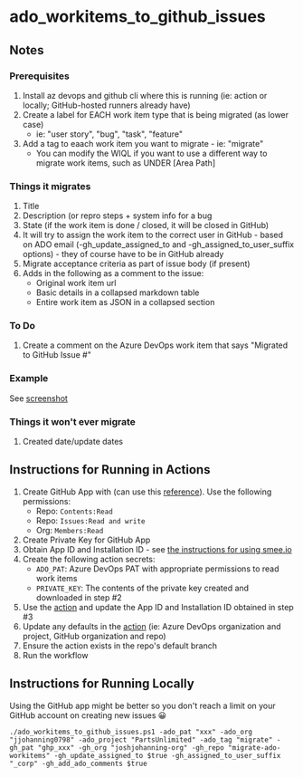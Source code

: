 # ado_workitems_to_github_issues

##  Notes

### Prerequisites
1. Install az devops and github cli where this is running (ie: action or locally; GitHub-hosted runners already have)
2. Create a label for EACH work item type that is being migrated (as lower case) 
    - ie: "user story", "bug", "task", "feature"
3. Add a tag to eaach work item you want to migrate - ie: "migrate"
    - You can modify the WIQL if you want to use a different way to migrate work items, such as UNDER [Area Path]

### Things it migrates
1. Title
2. Description (or repro steps + system info for a bug
3. State (if the work item is done / closed, it will be closed in GitHub)
4. It will try to assign the work item to the correct user in GitHub - based on ADO email (-gh_update_assigned_to and -gh_assigned_to_user_suffix options) - they of course have to be in GitHub already
5. Migrate acceptance criteria as part of issue body (if present)
6. Adds in the following as a comment to the issue:
    - Original work item url 
    - Basic details in a collapsed markdown table
    - Entire work item as JSON in a collapsed section

### To Do
1. Create a comment on the Azure DevOps work item that says "Migrated to GitHub Issue #"

### Example

See [screenshot](https://user-images.githubusercontent.com/19912012/157728498-b9d05e16-2960-48e9-835e-4c6d01b9babd.png)

### Things it won't ever migrate
1. Created date/update dates

## Instructions for Running in Actions

1. Create GitHub App with (can use this [reference](https://josh-ops.com/posts/github-apps/#creating-a-github-app)). Use the following permissions:
    + Repo: `Contents:Read`
    + Repo: `Issues:Read and write`
    + Org: `Members:Read`
1. Create Private Key for GitHub App
1. Obtain App ID and Installation ID - see [the instructions for using smee.io](https://josh-ops.com/posts/github-apps/#creating-a-github-app)
1. Create the following action secrets:
    + `ADO_PAT`: Azure DevOps PAT with appropriate permissions to read work items
    + `PRIVATE_KEY`: The contents of the private key created and downloaded in step #2
1. Use the [action](.github/workflows/migrate-work-items.yml) and update the App ID and Installation ID obtained in step #3
1. Update any defaults in the [action](.github/workflows/migrate-work-items.yml) (ie: Azure DevOps organization and project, GitHub organization and repo)
1. Ensure the action exists in the repo's default branch
1. Run the workflow

## Instructions for Running Locally

Using the GitHub app might be better so you don't reach a limit on your GitHub account on creating new issues 😀

```pwsh
./ado_workitems_to_github_issues.ps1 -ado_pat "xxx" -ado_org "jjohanning0798" -ado_project "PartsUnlimited" -ado_tag "migrate" -gh_pat "ghp_xxx" -gh_org "joshjohanning-org" -gh_repo "migrate-ado-workitems" -gh_update_assigned_to $true -gh_assigned_to_user_suffix "_corp" -gh_add_ado_comments $true
```
